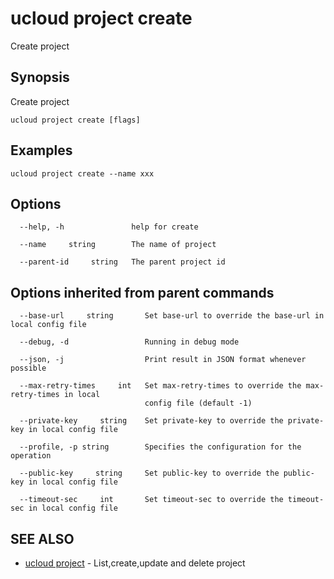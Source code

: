 # ucloud project create

Create project

## Synopsis

Create project

```
ucloud project create [flags]
```

## Examples

```
ucloud project create --name xxx
```

## Options

```
  --help, -h               help for create 

  --name     string        The name of project 

  --parent-id     string   The parent project id 

```

## Options inherited from parent commands

```
  --base-url     string       Set base-url to override the base-url in local config file 

  --debug, -d                 Running in debug mode 

  --json, -j                  Print result in JSON format whenever possible 

  --max-retry-times     int   Set max-retry-times to override the max-retry-times in local
                              config file (default -1) 

  --private-key     string    Set private-key to override the private-key in local config file 

  --profile, -p string        Specifies the configuration for the operation 

  --public-key     string     Set public-key to override the public-key in local config file 

  --timeout-sec     int       Set timeout-sec to override the timeout-sec in local config file 

```

## SEE ALSO

* [ucloud project](cli/cmd/ucloud/project)	 - List,create,update and delete project

